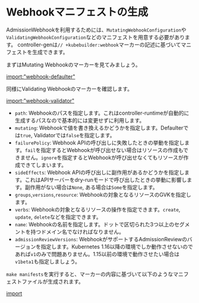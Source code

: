 # Webhookマニフェストの生成

AdmissionWebhookを利用するためには、`MutatingWebhookConfiguration`や`ValidatingWebhookConfiguration`などのマニフェストを用意する必要があります。
controller-genは`// +kubebuilder:webhook`マーカーの記述に基づいてマニフェストを生成できます。

まずはMutating Webhookのマーカーを見てみましょう。

[import:"webhook-defaulter"](../../codes/20_manifests/api/v1/markdownview_webhook.go)

同様にValidating Webhookのマーカーを確認します。

[import:"webhook-validator"](../../codes/20_manifests/api/v1/markdownview_webhook.go)

- `path`: Webhookのパスを指定します。これはcontroller-runtimeが自動的に生成するパスなので基本的には変更せずに利用します。
- `mutating`: Webhookで値を書き換えるかどうかを指定します。Defaulterでは`true`, Validatorでは`false`を指定します。
- `failurePolicy`: Webhook APIの呼び出しに失敗したときの挙動を指定します。`fail`を指定するとWebhookが呼び出せない場合はリソースの作成もできません。`ignore`を指定するとWebhookが呼び出せなくてもリソースが作成できてしまいます。
- `sideEffects`: Webhook APIの呼び出しに副作用があるかどうかを指定します。これはAPIサーバーをdry-runモードで呼び出したときの挙動に影響します。副作用がない場合は`None`, ある場合は`Some`を指定します。
- `groups`,`versions`,`resource`: Webhookの対象となるリソースのGVKを指定します。
- `verbs`: Webhookの対象となるリソースの操作を指定できます。`create`, `update`, `delete`などを指定できます。
- `name`: Webhookの名前を指定します。ドットで区切られた3つ以上のセグメントを持つドメイン名でなければなりません。
- `admissionReviewVersions`: WebhookがサポートするAdmissionReviewのバージョンを指定します。Kubernetes 1.16以降の環境でしか動作させないのであれば`v1`のみで問題ありません。1.15以前の環境で動作させたい場合は`v1beta1`も指定しましょう。

`make manifests`を実行すると、マーカーの内容に基づいて以下のようなマニフェストファイルが生成されます。

[import](../../codes/20_manifests/config/webhook/manifests.yaml)
